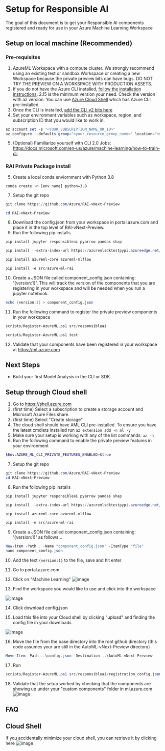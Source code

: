 # Setup for Responsible AI
The goal of this document is to get your Responsible AI components registered and ready for use in your Azure Machine Learning Workspace

## Setup on local machine (Recommended)

### Pre-requisites

1. AzureML Workspace with a compute cluster. We strongly recommend using an existing test or sandbox Workspace or creating a new Workspace because the private preview bits can have bugs. DO NOT TRY THE PREVIEW ON A WORKSPACE WITH PRODUCTION ASSETS.
2. If you do not have the Azure CLI installed, [follow the installation instructions](https://docs.microsoft.com/cli/azure/install-azure-cli). 2.15 is the minimum version your need. Check the version with az version. You can use [Azure Cloud Shell](https://docs.microsoft.com/en-us/azure/cloud-shell/quickstart) which has Azure CLI pre-installed.
3. Once the CLI is installed, [add the CLI v2 bits here](https://docs.microsoft.com/en-us/azure/machine-learning/how-to-configure-cli)
4. Set your environment variables such as workspace, region, and subscription ID that you would like to work in.
```powershell
az account set -s "<YOUR_SUBSCRIPTION_NAME_OR_ID>"
az configure --defaults group="<your_resource_group_name>" location="<your_azure_region>" workspace="<your_workspace_name>"
```
5. (Optional) Familiarize yourself with CLI 2.0 Jobs: https://docs.microsoft.com/en-us/azure/machine-learning/how-to-train-cli

### RAI Private Package install
5. Create a local conda enviornment with Python 3.8
```
conda create -n [env name] python=3.8
```
7. Setup the git repo 
```powershell
git clone https://github.com/Azure/RAI-vNext-Preview
```
```powershell
cd RAI-vNext-Preview
```
8. Download the config.json from your workspace in portal.azure.com and place it in the top level of RAI-vNext-Preview.
9. Run the following pip installs
``` powershell
pip install jupyter responsibleai pyarrow pandas shap
```
``` powershell
pip install --extra-index-url https://azuremlsdktestpypi.azureedge.net/sdk-cli-v2 azure-ml
```
``` powershell
pip install azureml-core azureml-mlflow
```
``` powershell
pip install -e src/azure-ml-rai
```
10. Create a JSON file called component_config.json containing: '{version:1}'. This will track the version of the components that you are registering in your workspace and will be needed when you run a jupyter notebook.
```powershell
echo {version:1} > component_config.json
```

11. Run the following command to register the private preview components in your workspace

```powershell
scripts/Register-AzureML.ps1 src/responsibleai
```
```powershell
scripts/Register-AzureML.ps1 test
```

12. Validate that your components have been registered in your workspace at https://ml.azure.com
## Next Steps
- Build your first Model Analysis in the CLI or SDK

## Setup through Cloud shell 
1. Go to https://shell.azure.com
2. (first time) Select a subscription to create a storage account and Microsoft Azure Files share.
3. (first time) Select "Create storage"
4. The cloud shell should have AML CLI pre-installed. To ensure you have the latest cmdlets installed run ```az extension add -n ml -y``` 
5. Make sure your setup is working with any of the list commands: ``` az -h ```
6. Run the following command to enable the private preview features in your environment
```powershell 
$Env:AZURE_ML_CLI_PRIVATE_FEATURES_ENABLED=$true
```
7. Setup the git repo 
```powershell
git clone https://github.com/Azure/RAI-vNext-Preview
cd RAI-vNext-Preview
```
8. Run the following pip installs
``` powershell
pip install jupyter responsibleai pyarrow pandas shap
```
``` powershell
pip install --extra-index-url https://azuremlsdktestpypi.azureedge.net/sdk-cli-v2 azure-ml
```
``` powershell
pip install azureml-core azureml-mlflow
```
``` powershell
pip install -e src/azure-ml-rai
```
9. Create a JSON file called component_config.json containing: '{version:1}' as follows...
```powershell
New-item -Path . -Name "component_config.json" -ItemType "file"
nano component_config.json
```
10. Add the text ```{version:1}``` to the file, save and hit enter
11. Go to portal.azure.com
12. Click on "Machine Learning"
![image](https://user-images.githubusercontent.com/53354089/145263293-46ad90f4-a624-4bce-ac6d-10e82fe30061.png)

13. Find the workspace you would like to use and click into the workspace

![image](https://user-images.githubusercontent.com/53354089/145263425-fd248292-217d-47a2-a89c-adeada367a08.png)

14. Click download config.json


15. Load this file into your Cloud shell by clicking "upload" and finding the config file in your downloads

![image](https://user-images.githubusercontent.com/53354089/145263695-12553cc9-f0ac-477b-89a3-3eba18f07cc6.png)

16. Move the file from the base directory into the root github directory (this code assumes your are still in the AutoML-vNext-Preview directory)

```powershell
Move-Item -Path ..\config.json -Destination ..\AutoML-vNext-Preview
```
17. Run

```powershell
scripts/Register-AzureML.ps1 src/responsibleai/registration_config.json

```
18. Validate that the setup worked by checking that the components are showing up under your "custom components" folder in ml.azure.com
![image](https://user-images.githubusercontent.com/53354089/145264202-12105d3b-9fd9-4234-96ee-ea9c22a4aaa3.png)





 

## FAQ
## Cloud Shell
If you accidentally minimize your cloud shell, you can retrieve it by clicking here
![image](https://user-images.githubusercontent.com/53354089/145258468-2c5c5e02-03bb-4aa6-9961-67fa1a32af77.png)


